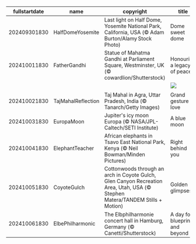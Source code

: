 |fullstartdate|name|copyright|title|image|
|--|--|--|--|--|
202409301830|HalfDomeYosemite|Last light on Half Dome, Yosemite National Park, California, USA (© Adam Burton/Alamy Stock Photo)|Dome sweet dome|![](/en-IN/2024/10/202409301830HalfDomeYosemite.jpg)|
202410011830|FatherGandhi|Statue of Mahatma Gandhi at Parliament Square, Westminster, UK (© cowardlion/Shutterstock)|Honouring a legacy of peace|![](/en-IN/2024/10/202410011830FatherGandhi.jpg)|
||||![](/en-IN/2024/10/.jpg)|
202410021830|TajMahalReflection|Taj Mahal in Agra, Uttar Pradesh, India (© Tanarch/Getty Images)|Grand gesture of love|![](/en-IN/2024/10/202410021830TajMahalReflection.jpg)|
202410031830|EuropaMoon|Jupiter's icy moon Europa (© NASA/JPL-Caltech/SETI Institute)|A blue moon|![](/en-IN/2024/10/202410031830EuropaMoon.jpg)|
202410041830|ElephantTeacher|African elephants in Tsavo East National Park, Kenya (© Neil Bowman/Minden Pictures)|Right behind you|![](/en-IN/2024/10/202410041830ElephantTeacher.jpg)|
202410051830|CoyoteGulch|Cottonwoods through an arch in Coyote Gulch, Glen Canyon Recreation Area, Utah, USA (© Stephen Matera/TANDEM Stills + Motion)|Golden glimpses|![](/en-IN/2024/10/202410051830CoyoteGulch.jpg)|
202410061830|ElbePhilharmonic|The Elbphilharmonie concert hall in Hamburg, Germany (© Canetti/Shutterstock)|A day for blueprints and beyond|![](/en-IN/2024/10/202410061830ElbePhilharmonic.jpg)|
